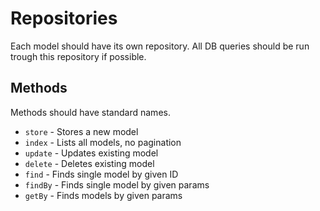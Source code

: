 # Repositories

Each model should have its own repository. All DB queries should be run trough this
repository if possible.

## Methods

Methods should have standard names.

- `store` - Stores a new model
- `index` - Lists all models, no pagination
- `update` - Updates existing model
- `delete` - Deletes existing model
- `find` - Finds single model by given ID
- `findBy` - Finds single model by given params
- `getBy` - Finds models by given params
